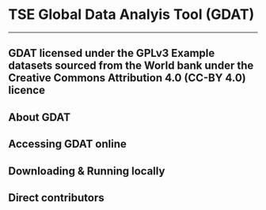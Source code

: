 # TSE Global Data Analyis Tool (GDAT)
----------------------------------
**GDAT licensed under the GPLv3**
**Example datasets sourced from the World bank under the Creative Commons Attribution 4.0 (CC-BY 4.0) licence**
---------------------------------

## About GDAT

## Accessing GDAT online

## Downloading & Running locally

## Direct contributors
